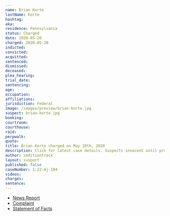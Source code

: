 ```yaml
---
name: Brian Korte
lastName: Korte
hashtag:
aka:
residence: Pennsylvania
status: Charged
date: 2020-05-20
charged: 2020-05-20
indicted:
convicted:
acquitted:
sentenced:
dismissed:
deceased:
plea_hearing:
trial_date:
sentencing:
age:
occupation:
affiliations:
jurisdiction: Federal
image: /images/preview/brian-korte.jpg
suspect: brian-korte.jpg
booking:
courtroom:
courthouse:
raid:
perpwalk:
quote:
title: Brian Korte charged on May 20th, 2020
description: Click for latest case details. Suspects innocent until proven guilty.
author: seditiontrack
layout: suspect
published: false
caseNumber: 1:22-mj-104
videos:
charges:
sentence:
---
```

- [News Report]()
- [Complaint](https://www.justice.gov/usao-dc/case-multi-defendant/file/1507501/download)
- [Statement of Facts](https://www.justice.gov/usao-dc/case-multi-defendant/file/1507506/download)
